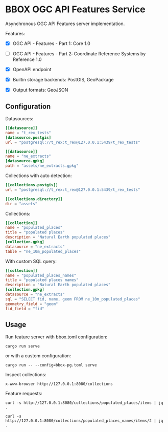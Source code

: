 # BBOX OGC API Features Service

Asynchronous OGC API Features server implementation.

Features:
- [x] OGC API - Features - Part 1: Core 1.0
- [ ] OGC API - Features - Part 2: Coordinate Reference Systems by Reference 1.0
- [x] OpenAPI endpoint
- [x] Builtin storage backends: PostGIS, GeoPackage
- [x] Output formats: GeoJSON


## Configuration

Datasources:
```toml
[[datasource]]
name = "t_rex_tests"
[datasource.postgis]
url = "postgresql://t_rex:t_rex@127.0.0.1:5439/t_rex_tests"

[[datasource]]
name = "ne_extracts"
[datasource.gpkg]
path = "assets/ne_extracts.gpkg"
```

Collections with auto detection:
```toml
[[collections.postgis]]
url = "postgresql://t_rex:t_rex@127.0.0.1:5439/t_rex_tests"

[[collections.directory]]
dir = "assets"
```

Collections:
```toml
[[collection]]
name = "populated_places"
title = "populated places"
description = "Natural Earth populated places"
[collection.gpkg]
datasource = "ne_extracts"
table = "ne_10m_populated_places"
```

With custom SQL query:
```toml
[[collection]]
name = "populated_places_names"
title = "populated places names"
description = "Natural Earth populated places"
[collection.gpkg]
datasource = "ne_extracts"
sql = "SELECT fid, name, geom FROM ne_10m_populated_places"
geometry_field = "geom"
fid_field = "fid"
```

## Usage

Run feature server with bbox.toml configuration:

    cargo run serve

or with a custom configuration:

    cargo run -- --config=bbox-pg.toml serve

Inspect collections:

    x-www-browser http://127.0.0.1:8080/collections

Feature requests:

    curl -s http://127.0.0.1:8080/collections/populated_places/items | jq .

    curl -s http://127.0.0.1:8080/collections/populated_places_names/items/2 | jq .
